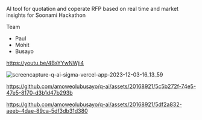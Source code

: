 AI tool for quotation and coperate RFP based on real time and market insights for Soonami Hackathon

Team

- Paul
- Mohit
- Busayo

https://youtu.be/4BsYYwNWji4

![screencapture-q-ai-sigma-vercel-app-2023-12-03-16_13_59](https://github.com/amoweolubusayo/q-ai/assets/20168921/1d538065-21e8-424e-99ec-cc9e02cbf64a)


https://github.com/amoweolubusayo/q-ai/assets/20168921/5c5b272f-74e5-47e5-8170-d3b1d47b293b



https://github.com/amoweolubusayo/q-ai/assets/20168921/5df2a832-aeeb-4dae-89ca-5df3db31d380

